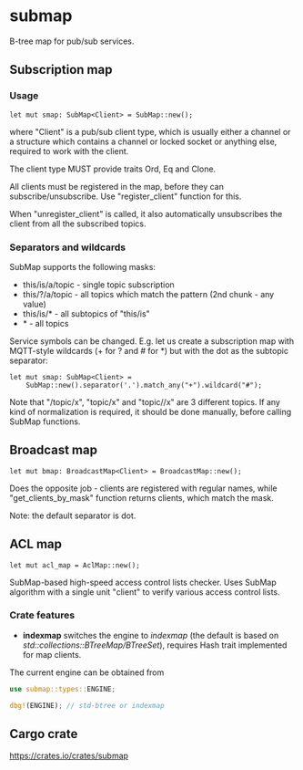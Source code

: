 # submap

B-tree map for pub/sub services.

## Subscription map

### Usage

```rust,ignore
let mut smap: SubMap<Client> = SubMap::new();
```

where "Client" is a pub/sub client type, which is usually either a channel or a
structure which contains a channel or locked socket or anything else, required
to work with the client.

The client type MUST provide traits Ord, Eq and Clone.

All clients must be registered in the map, before they can
subscribe/unsubscribe. Use "register\_client" function for this.

When "unregister\_client" is called, it also automatically unsubscribes the
client from all the subscribed topics.

### Separators and wildcards

SubMap supports the following masks:

* this/is/a/topic - single topic subscription
* this/?/a/topic - all topics which match the pattern (2nd chunk - any value)
* this/is/\* - all subtopics of "this/is"
* \* - all topics

Service symbols can be changed. E.g. let us create a subscription map with
MQTT-style wildcards (+ for ? and # for \*) but with the dot as the subtopic
separator:

```rust,ignore
let mut smap: SubMap<Client> =
    SubMap::new().separator('.').match_any("+").wildcard("#");
```

Note that "/topic/x", "topic/x" and "topic//x" are 3 different topics. If
any kind of normalization is required, it should be done manually, before
calling SubMap functions.

## Broadcast map

```rust,ignore
let mut bmap: BroadcastMap<Client> = BroadcastMap::new();
```

Does the opposite job - clients are registered with regular names, while
"get\_clients\_by\_mask" function returns clients, which match the mask.

Note: the default separator is dot.

## ACL map

```rust,ignore
let mut acl_map = AclMap::new();
```

SubMap-based high-speed access control lists checker. Uses SubMap algorithm
with a single unit "client" to verify various access control lists.

### Crate features

* **indexmap** switches the engine to *indexmap* (the default is based on
*std::collections::BTreeMap/BTreeSet*), requires Hash trait implemented for map
clients.

The current engine can be obtained from

```rust
use submap::types::ENGINE;

dbg!(ENGINE); // std-btree or indexmap
```

## Cargo crate

<https://crates.io/crates/submap>
